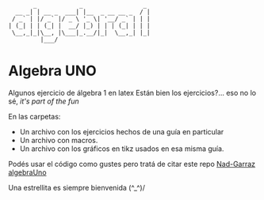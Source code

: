 ```
       _            _                 _ 
  __ _| | __ _  ___| |__  _ __ __ _  / |
 / _` | |/ _` |/ _ \ '_ \| '__/ _` | | |
| (_| | | (_| |  __/ |_) | | | (_| | | |
 \__,_|_|\__, |\___|_.__/|_|  \__,_| |_|
         |___/                          
```
# Algebra UNO

Algunos ejercicio de álgebra 1 en latex
Están bien los ejercicios?... eso no lo sé, _it's part of the fun_

En las carpetas:
- Un archivo con los ejercicios hechos de una guía en particular
- Un archivo con macros.
- Un archivo con los gráficos en tikz usados en esa misma guía.


Podés usar el código como gustes pero tratá de citar este repo [Nad-Garraz algebraUno](https://github.com/nad-garraz/algebraUno)

Una estrellita es siempre bienvenida
(^_^)/
